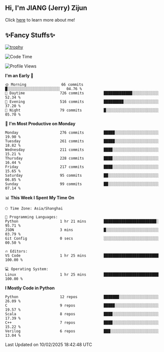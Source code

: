 ## Hi, I'm JIANG (Jerry) Zijun

Click [here](https://jzjerry.github.io/about/) to learn more about me!

## ✨Fancy Stuffs✨
[![trophy](https://github-profile-trophy.vercel.app/?username=jzjerry&theme=onedark)](https://github.com/ryo-ma/github-profile-trophy)
<!--START_SECTION:waka-->
![Code Time](http://img.shields.io/badge/Code%20Time-1%2C010%20hrs%2056%20mins-blue)

![Profile Views](http://img.shields.io/badge/Profile%20Views-0-blue)

**I'm an Early 🐤** 

```text
🌞 Morning                66 commits          █░░░░░░░░░░░░░░░░░░░░░░░░   04.76 % 
🌆 Daytime                726 commits         █████████████░░░░░░░░░░░░   52.34 % 
🌃 Evening                516 commits         █████████░░░░░░░░░░░░░░░░   37.20 % 
🌙 Night                  79 commits          █░░░░░░░░░░░░░░░░░░░░░░░░   05.70 % 
```
📅 **I'm Most Productive on Monday** 

```text
Monday                   276 commits         █████░░░░░░░░░░░░░░░░░░░░   19.90 % 
Tuesday                  261 commits         █████░░░░░░░░░░░░░░░░░░░░   18.82 % 
Wednesday                211 commits         ████░░░░░░░░░░░░░░░░░░░░░   15.21 % 
Thursday                 228 commits         ████░░░░░░░░░░░░░░░░░░░░░   16.44 % 
Friday                   217 commits         ████░░░░░░░░░░░░░░░░░░░░░   15.65 % 
Saturday                 95 commits          ██░░░░░░░░░░░░░░░░░░░░░░░   06.85 % 
Sunday                   99 commits          ██░░░░░░░░░░░░░░░░░░░░░░░   07.14 % 
```


📊 **This Week I Spent My Time On** 

```text
🕑︎ Time Zone: Asia/Shanghai

💬 Programming Languages: 
Python                   1 hr 21 mins        ████████████████████████░   95.71 % 
JSON                     3 mins              █░░░░░░░░░░░░░░░░░░░░░░░░   03.79 % 
Git Config               0 secs              ░░░░░░░░░░░░░░░░░░░░░░░░░   00.50 % 

🔥 Editors: 
VS Code                  1 hr 25 mins        █████████████████████████   100.00 % 

💻 Operating System: 
Linux                    1 hr 25 mins        █████████████████████████   100.00 % 
```

**I Mostly Code in Python** 

```text
Python                   12 repos            ███████░░░░░░░░░░░░░░░░░░   26.09 % 
C                        9 repos             █████░░░░░░░░░░░░░░░░░░░░   19.57 % 
Scala                    8 repos             ████░░░░░░░░░░░░░░░░░░░░░   17.39 % 
C++                      7 repos             ████░░░░░░░░░░░░░░░░░░░░░   15.22 % 
Verilog                  6 repos             ███░░░░░░░░░░░░░░░░░░░░░░   13.04 % 
```




 Last Updated on 10/02/2025 18:42:48 UTC
<!--END_SECTION:waka-->
